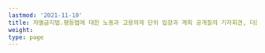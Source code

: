 ```yaml
---
lastmod: '2021-11-10'
title: 차별금지법.평등법에 대한 노동과 고용의제 단위 입장과 계획 공개질의 기자회견, 더불어민주당과 국민의힘에 직접 공개질의서 전달
weight: 
type: page
---
```

